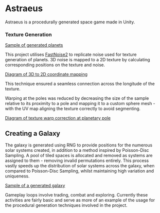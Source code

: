 # Astraeus
Astraeus is a procedurally generated space game made in Unity.

### Texture Generation
[Sample of generated planets](/GitHubPageImgs/GeneratedPlanetsSample.png?raw=true)

This project utilises [FastNoise2](https://github.com/Auburn/FastNoise2Bindings) to replicate noise used for texture generation of planets.
3D noise is mapped to a 2D texture by calculating corresponding positions on the texture and noise.

[Diagram of 3D to 2D coordinate mapping](/GitHubPageImgs/Mapping3DNoiseto2D.png?raw=true)

This technique ensured a seamless connection across the longitude of the texture.

Warping at the poles was reduced by decreasing the size of the sample relative to its proximity to a pole and mapping it to a custom sphere mesh - with the UV map aligning the texture correctly to avoid segmenting.

[Diagram of texture warp correction at planetary pole](/GitHubPageImgs/UnitySphereVsWarpSphereAnnotated.png?raw=true)

## Creating a Galaxy
The galaxy is generated using RNG to provide positions for the numerous solar systems created, in addition to a method inspired by Poisson-Disc Sampling.
A pool of tiled spaces is allocated and removed as systems are assigned to them - removing invalid permutations entirely.
This process vastly speeds up the distribution of solar systems across the galaxy, when compared to Poisson-Disc Sampling, whilst maintaining high variation and uniqueness.

[Sample of a generated galaxy](/GitHubPageImgs/GalaxySample.png?raw=true)

Gameplay loops involve trading, combat and exploring.
Currently these activities are fairly basic and serve as more of an example of the usage for the procedural generation techniques involved in the project.
